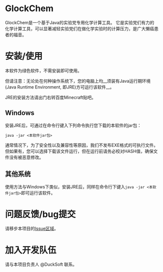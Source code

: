 # GlockChem
GlockChem是一个基于Java的实验党专用化学计算工具。
它是实验党们有力的化学计算工具，可以显著减轻实验党们在做化学实验时的计算压力，是广大懒癌患者的福音。

# 安装/使用
本软件为绿色软件，不需安装即可使用。

但请注意：无论处在何种操作系统下，您的电脑上均__须装有Java运行期环境(Java Runtime Environment, 即JRE)方可运行该软件__。

JRE的安装方法请出门右转百度Minecraft贴吧。
## Windows
安装JRE后，可通过在命令行键入下列命令执行您下载的本软件的jar包：
```
java -jar <本软件jar包>
```

通常情况下，为了安全性以及兼容性等原因，我们不发布EXE格式的可执行文件。
但如果有，您可以选择下载该文件运行，但在运行前请务必校对HASH值，确保文件没有被恶意修改。

## 其他系统
使用方法与Windows下类似，安装JRE后，同样在命令行下键入`java -jar <本软件jar包>`即可运行该软件。

# 问题反馈/bug提交
请移步本项目的[Issue区域](https://github.com/DuckSoft/GlockChem/issues)。

# 加入开发队伍
请与本项目负责人 @DuckSoft 联系。
